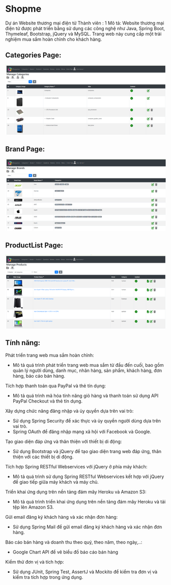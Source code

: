 # Shopme
Dự án Website thương mại điện tử
Thành viên : 1 
Mô tả: Website thương mại điện tử được phát triển bằng sử dụng các công nghệ như Java, Spring Boot, Thymeleaf, Bootstrap, jQuery và MySQL. Trang web này cung cấp một trải nghiệm mua sắm hoàn chỉnh cho khách hàng.
## Categories Page: 
![Categories Page](https://raw.githubusercontent.com/Tungk02/shopme/refs/heads/main/Screenshot%202024-12-21%20212754.png)
## Brand Page:
![Brand Page](https://raw.githubusercontent.com/Tungk02/shopme/b0fd72fc886200bdcb34c7aa973c567d9706d53d/Screenshot%202024-12-21%20212810.png)
## ProductList Page:
![ProductList Page](https://raw.githubusercontent.com/Tungk02/shopme/b15c73ba49efb5fd75c89e9802dee80aeceedea4/Screenshot%202024-12-21%20212840.png)
## Tính năng: 

Phát triển trang web mua sắm hoàn chỉnh: 
- Mô tả quá trình phát triển trang web mua sắm từ đầu đến cuối, bao gồm quản lý người dùng, danh mục, nhãn hàng, sản phẩm, khách hàng, đơn hàng, báo cáo bán hàng.
  
Tích hợp thanh toán qua PayPal và thẻ tín dụng:
- Mô tả quá trình mã hóa tính năng giỏ hàng và thanh toán sử dụng API PayPal Checkout và thẻ tín dụng.
  
Xây dựng chức năng đăng nhập và ủy quyền dựa trên vai trò:
- Sử dụng Spring Security để xác thực và ủy quyền người dùng dựa trên vai trò.
- Spring OAuth để đăng nhập mạng xã hội với Facebook và Google.
  
Tạo giao diện đáp ứng và thân thiện với thiết bị di động: 
- Sử dụng Bootstrap và jQuery để tạo giao diện trang web đáp ứng, thân thiện với các thiết bị di động.
  
Tích hợp Spring RESTful Webservices với jQuery ở phía máy khách: 
- Mô tả quá trình sử dụng Spring RESTful Webservices kết hợp với jQuery để giao tiếp giữa máy khách và máy chủ.
  
Triển khai ứng dụng trên nền tảng đám mây Heroku và Amazon S3: 
- Mô tả quá trình triển khai ứng dụng trên nền tảng đám mây Heroku và tải tệp lên Amazon S3.
  
Gửi email đăng ký khách hàng và xác nhận đơn hàng: 
- Sử dụng Spring Mail để gửi email đăng ký khách hàng và xác nhận đơn hàng.
  
Báo cáo bán hàng và doanh thu theo quý, theo năm, theo ngày,..:
- Google Chart API để vẽ biểu đồ báo cáo bán hàng
  
Kiểm thử đơn vị và tích hợp: 
- Sử dụng JUnit, Spring Test, AssertJ và Mockito để kiểm tra đơn vị và kiểm tra tích hợp trong ứng dụng.
